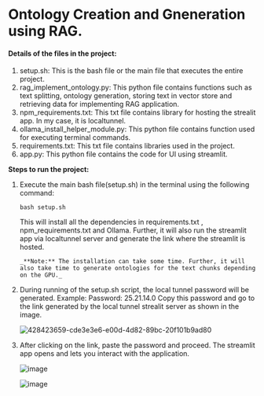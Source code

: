 # Ontology Creation and Gneneration using RAG.

#### Details of the files in the project:

1. setup.sh: This is the bash file or the main file that executes the entire project.
2. rag_implement_ontology.py: This python file contains functions such as text splitting, ontology generation, storing text in vector store and retrieving data for 
   implementing RAG application.
3. npm_requirements.txt: This txt file contains library for hosting the strealit app. In my case, it is localtunnel.
4. ollama_install_helper_module.py: This python file contains function used for executing terminal commands.
5. requirements.txt: This txt file contains libraries used in the project.
6. app.py: This python file contains the code for UI using streamlit.

**Steps to run the project:**

1. Execute the main bash file(setup.sh) in the terminal using the following command:
   
    <code>bash setup.sh</code>
   
   This will install all the dependencies in requirements.txt , npm_requirements.txt and Ollama. Further, it will also run the streamlit app via localtunnel server     and generate the link where the streamlit is 
   hosted.
   
   ```_**Note:** The installation can take some time. Further, it will also take time to generate ontologies for the text chunks depending on the GPU._```
   
2. During running of the setup.sh script, the local tunnel password will be generated.
     Example: Password: 25.21.14.0
     Copy this password and go to the link generated by the local tunnel strealit server as shown in the image.
   
     ![428423659-cde3e3e6-e00d-4d82-89bc-20f101b9ad80](https://github.com/user-attachments/assets/0e7c9626-b288-4c5d-b447-6ada52d836ce)

   
3. After clicking on the link, paste the password and proceed. The streamlit app opens and lets you interact with the application.

   ![image](https://github.com/user-attachments/assets/89574ef9-d1ca-4367-8312-345e66d329ee)

   ![image](https://github.com/user-attachments/assets/56b618b1-90c9-4bc2-a5a7-8911c7003f3b)


   
